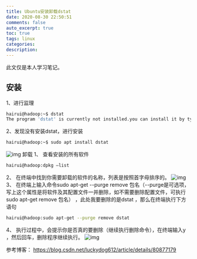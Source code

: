 ```yaml
---
title: Ubuntu安装卸载dstat
date: 2020-08-30 22:50:51
comments: false
auto_excerpt: true
toc: true
tags: linux
categories: 
description:
---
```

此文仅是本人学习笔记。

## 安装
1、进行监理
``` bash
hairui@hadoop:~$ dstat
The program 'dstat' is currently not installed.you can install it by typing: apt install dstat
```
2、发现没有安装dstat，进行安装
``` bash
hairui@hadoop:~$ sudo apt install dstat
```
![img](/images/UbuntuInstall1.png)
卸载
1、	查看安装的所有软件
``` bash
hairui@hadoop:dpkg –list
```
2、	在终端中找到你需要卸载的软件的名称，列表是按照首字母排序的。
![img](/images/UbuntuInstall2.png)
3、	在终端上输入命令sudo apt-get --purge remove 包名（--purge是可选项，写上这个属性是将软件及其配置文件一并删除，如不需要删除配置文件，可执行sudo apt-get remove 包名） ，此处我要删除的是dstat ，那么在终端执行下方语句
``` bash
hairui@hadoop:sudo apt-get --purge remove dstat
```
4、	执行过程中，会提示你是否真的要删除（继续执行删除命令），在终端输入y ，然后回车，删除程序继续执行。
![img](/images/UbuntuInstall3.png)

参考博客：
https://blog.csdn.net/luckydog612/article/details/80877179
